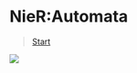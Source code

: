 <!-- _coverpage.md -->

# NieR:Automata

>[Start](/README.md)

<!-- 背景图片 -->
![](https://upyun.shouhuxingguang.cn/pc.png)